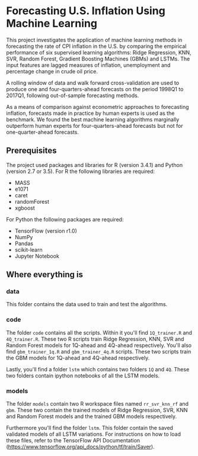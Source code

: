# Forecasting U.S. Inflation Using Machine Learning

This project investigates the application of machine learning methods in forecasting the rate of CPI inflation in the U.S. by comparing the empirical performance of six supervised learning algorithms: Ridge Regression, KNN, SVR, Random Forest, Gradient Boosting Machines (GBMs) and LSTMs. The input features are lagged measures of inflation, unemployment and percentage change in crude oil price.

A rolling window of data and walk forward cross-validation are used to produce one and four-quarters-ahead forecasts on the period 1998Q1 to 2017Q1, following out-of-sample forecasting methods.

As a means of comparison against econometric approaches to forecasting inflation, forecasts made in practice by human experts is used as the benchmark. We found the best machine learning algorithms marginally outperform human experts for four-quarters-ahead forecasts but not for one-quarter-ahead forecasts.

## Prerequisites

The project used packages and libraries for R (version 3.4.1) and Python (version 2.7 or 3.5). For R the following libraries are required:
* MASS
* e1071
* caret
* randomForest
* xgboost

For Python the following packages are required:
* TensorFlow (version r1.0)
* NumPy
* Pandas
* scikit-learn
* Jupyter Notebook

## Where everything is

### data

This folder contains the data used to train and test the algorithms.

### code

The folder ```code``` contains all the scripts. Within it you'll find ```1Q_trainer.R``` and ```4Q_trainer.R```.
These two R scripts train Ridge Regression, KNN, SVR and Random Forest models for 1Q-ahead and 4Q-ahead respectively.
You'll also find ```gbm_trainer_1q.R``` and ```gbm_trainer_4q.R``` scripts.
These two scripts train the GBM models for 1Q-ahead and 4Q-ahead respectively.

Lastly, you'll find a folder ```lstm``` which contains two folders ```1Q``` and ```4Q```.
These two folders contain ipython notebooks of all the LSTM models.

### models

The folder ```models``` contain two R workspace files named ```rr_svr_knn_rf``` and ```gbm```.
These two contain the trained models of Ridge Regression, SVR, KNN and Random Forest models and the trained GBM models respectively.

Furthermore you'll find the folder ```lstm```. This folder contain the saved validated models of all LSTM variations. For instructions on how to load these files, refer to the TensorFlow API Documentation (https://www.tensorflow.org/api_docs/python/tf/train/Saver).

